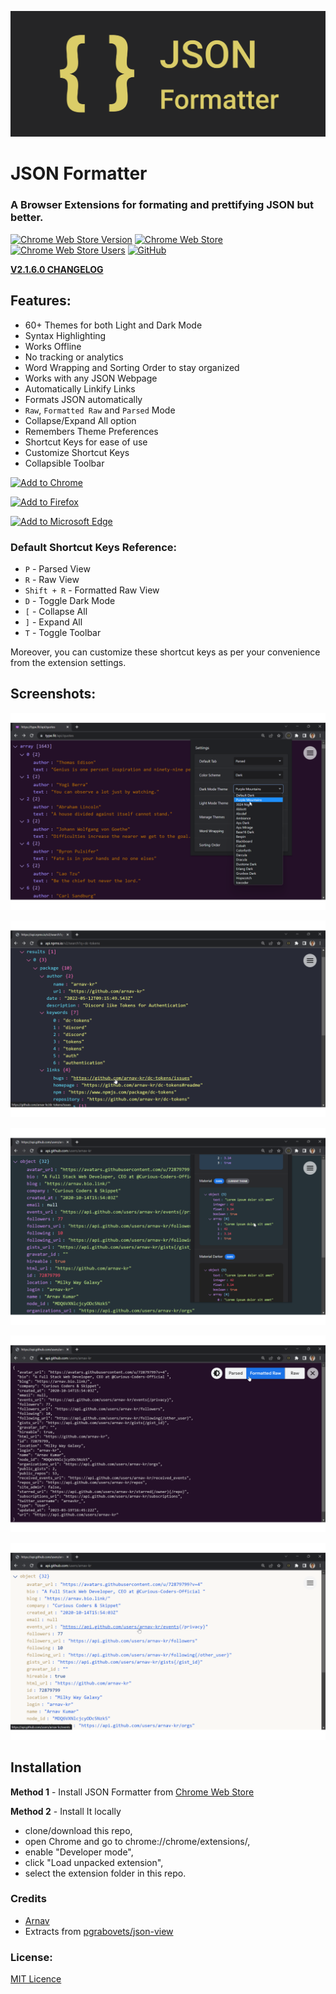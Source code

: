 ![JSON Formatter](https://github.com/arnav-kr/json-formatter/blob/main/images/banners/promo_tile_marquee.png?raw=true)

# JSON Formatter

### A Browser Extensions for formating and prettifying JSON but better.

[![Chrome Web Store Version](https://img.shields.io/chrome-web-store/v/gpmodmeblccallcadopbcoeoejepgpnb?style=flat-square&logo=googlechrome&logoColor=%23fff&label=%20&color=%234285F4&labelColor=%233d3d3d)](https://chrome.google.com/webstore/detail/json-formatter/gpmodmeblccallcadopbcoeoejepgpnb)
[![Chrome Web Store](https://img.shields.io/chrome-web-store/rating/gpmodmeblccallcadopbcoeoejepgpnb?style=flat-square&logo=googlechrome&label=Webstore%20Rating&logoColor=%23fff&color=%234285F4&labelColor=%233d3d3d&link=https%3A%2F%2Fchrome.google.com%2Fwebstore%2Fdetail%2Fjson-formatter%2Fgpmodmeblccallcadopbcoeoejepgpnb)](https://chrome.google.com/webstore/detail/json-formatter/gpmodmeblccallcadopbcoeoejepgpnb)
[![Chrome Web Store Users](https://img.shields.io/chrome-web-store/users/gpmodmeblccallcadopbcoeoejepgpnb?style=flat-square&logo=googlechrome&label=Webstore%20Users&logoColor=%23fff&color=%234285F4&labelColor=%233d3d3d&link=https%3A%2F%2Fchrome.google.com%2Fwebstore%2Fdetail%2Fjson-formatter%2Fgpmodmeblccallcadopbcoeoejepgpnb)](https://chrome.google.com/webstore/detail/json-formatter/gpmodmeblccallcadopbcoeoejepgpnb)
[![GitHub](https://img.shields.io/github/license/arnav-kr/json-formatter?style=flat-square&logo=github&logoColor=white&label=GitHub&labelColor=%233d3d3d&color=%234285F4)](https://github.com/arnav-kr/json-formatter)


**[V2.1.6.0 CHANGELOG](CHANGELOG.md)**

## Features:
* 60+ Themes for both Light and Dark Mode
* Syntax Highlighting
* Works Offline
* No tracking or analytics
* Word Wrapping and Sorting Order to stay organized
* Works with any JSON Webpage
* Automatically Linkify Links
* Formats JSON automatically
* `Raw`, `Formatted Raw` and `Parsed` Mode
* Collapse/Expand All option
* Remembers Theme Preferences
* Shortcut Keys for ease of use
* Customize Shortcut Keys
* Collapsible Toolbar

<a href="https://chrome.google.com/webstore/detail/json-formatter/gpmodmeblccallcadopbcoeoejepgpnb"><img src="https://user-images.githubusercontent.com/72879799/229783871-ec49dba0-5c17-411b-892a-6ba0abee3fe7.svg" alt="Add to Chrome" height="64px"/></a>

<a href="https://addons.mozilla.org/firefox/addon/json_formatter/"><img src="https://user-images.githubusercontent.com/72879799/229780855-df16725a-f232-478d-99c2-052344601626.svg" alt="Add to Firefox" height="64px"/></a>

<a href="https://microsoftedge.microsoft.com/addons/detail/json-formatter/hdebmbedhflilekbidmmdiaiilaegkjl"><img src="https://user-images.githubusercontent.com/72879799/229780863-e60a44cd-a768-47d8-9755-c46075c3751b.svg" alt="Add to Microsoft Edge" height="64px"/></a>

### Default Shortcut Keys Reference:
* `P` - Parsed View
* `R` - Raw View
* `Shift + R` - Formatted Raw View
* `D` - Toggle Dark Mode
* `[` - Collapse All
* `]` - Expand All
* `T` - Toggle Toolbar

Moreover, you can customize these shortcut keys as per your convenience from the extension settings.


## Screenshots:

![Selecting Theme](https://github.com/arnav-kr/json-formatter/blob/main/images/screenshots/selecting-theme.png?raw=true)

![Clickable Links](https://github.com/arnav-kr/json-formatter/blob/main/images/screenshots/clickable-links.png?raw=true)

![Themes Preview](https://github.com/arnav-kr/json-formatter/blob/main/images/screenshots/themes-preview.png?raw=true)

![Different Formatting Options](https://github.com/arnav-kr/json-formatter/blob/main/images/screenshots/different-formatting-modes.png?raw=true)

![Light Theme](https://github.com/arnav-kr/json-formatter/blob/main/images/screenshots/light-theme.png?raw=true)

## Installation

**Method 1** - Install JSON Formatter from [Chrome Web Store](https://chrome.google.com/webstore/detail/json-formatter/gpmodmeblccallcadopbcoeoejepgpnb)

**Method 2** - Install It locally
* clone/download this repo,
* open Chrome and go to chrome://chrome/extensions/,
* enable "Developer mode",
* click "Load unpacked extension",
* select the extension folder in this repo.

### Credits

* [Arnav](https://github.com/arnav-kr)
* Extracts from [pgrabovets/json-view](https://github.com/pgrabovets/json-view)

### License:

[MIT Licence](LICENSE)

